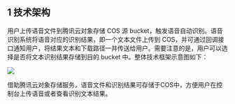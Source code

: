 
## 1 技术架构

用户上传语音文件到腾讯云对象存储 COS 源 bucket，触发语音自动识别。语音识别系统将语音对应的识别结果，即一个文本文件上传到 COS，并可通过回调接口通知用户，将结果文本和下载路径一并传送给用户。需要注意的是，用户可以选择是否将文本识别结果存储到目的 bucket 中。整体技术框架示意图如下：

![](https://mc.qcloudimg.com/static/img/6432ba9faaf85c0bb6f90a8854a7bf09/cos.png)

借助腾讯云对象存储服务，语音文件和识别结果可存储于COS中，方便用户在控制台上传语音或者查看识别文本结果。
